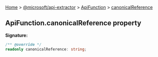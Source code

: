 [Home](./index) &gt; [@microsoft/api-extractor](./api-extractor.md) &gt; [ApiFunction](./api-extractor.apifunction.md) &gt; [canonicalReference](./api-extractor.apifunction.canonicalreference.md)

## ApiFunction.canonicalReference property


<b>Signature:</b>

```typescript
/** @override */
readonly canonicalReference: string;
```
